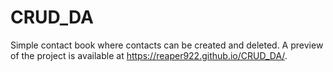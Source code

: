 # CRUD_DA

Simple contact book where contacts can be created and deleted. A preview of the project is available at https://reaper922.github.io/CRUD_DA/.
